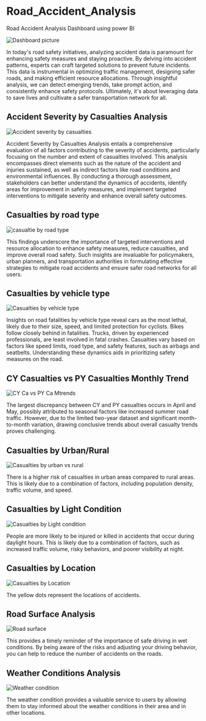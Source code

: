 # Road_Accident_Analysis
Road Accident Analysis Dashboard using power BI

![Dashboard picture](https://github.com/shivajipaudel/Road_Accident_Analysis/assets/94693106/afb37721-b77d-4e05-8b35-f7c256a6f946)

In today's road safety initiatives, analyzing accident data is paramount for enhancing safety measures and staying proactive. By delving into accident patterns, experts can craft targeted solutions to prevent future incidents. This data is instrumental in optimizing traffic management, designing safer roads, and making efficient resource allocations. Through insightful analysis, we can detect emerging trends, take prompt action, and consistently enhance safety protocols. Ultimately, it's about leveraging data to save lives and cultivate a safer transportation network for all.

## Accident Severity by Casualties Analysis
![Accident severity by casualties](https://github.com/shivajipaudel/Road_Accident_Analysis/assets/94693106/002b01f8-edeb-46bf-ba26-932f5f9dfb22)


Accident Severity by Casualties Analysis entails a comprehensive evaluation of all factors contributing to the severity of accidents, particularly focusing on the number and extent of casualties involved. This analysis encompasses direct elements such as the nature of the accident and injuries sustained, as well as indirect factors like road conditions and environmental influences. By conducting a thorough assessment, stakeholders can better understand the dynamics of accidents, identify areas for improvement in safety measures, and implement targeted interventions to mitigate severity and enhance overall safety outcomes.

## Casualties by road type

![casualtie by road type](https://github.com/shivajipaudel/Road_Accident_Analysis/assets/94693106/261f6455-f3e4-4445-9dd9-b3ebf7417783)


This findings underscore the importance of targeted interventions and resource allocation to enhance safety measures, reduce casualties, and improve overall road safety. Such insights are invaluable for policymakers, urban planners, and transportation authorities in formulating effective strategies to mitigate road accidents and ensure safer road networks for all users.

## Casualties by vehicle type

![Casualties by vehicle type](https://github.com/shivajipaudel/Road_Accident_Analysis/assets/94693106/66273202-35cf-4769-9e4d-9b25251bdb76)



Insights on road fatalities by vehicle type reveal cars as the most lethal, likely due to their size, speed, and limited protection for cyclists. Bikes follow closely behind in fatalities. Trucks, driven by experienced professionals, are least involved in fatal crashes. Casualties vary based on factors like speed limits, road type, and safety features, such as airbags and seatbelts. Understanding these dynamics aids in prioritizing safety measures on the road.

## CY Casualties vs PY Casualties Monthly Trend

![CY Ca vs PY Ca Mtrends](https://github.com/shivajipaudel/Road_Accident_Analysis/assets/94693106/e7c6aaf7-0873-453c-a8b3-a77b6a9c4ca1)


The largest discrepancy between CY and PY casualties occurs in April and May, possibly attributed to seasonal factors like increased summer road traffic. However, due to the limited two-year dataset and significant month-to-month variation, drawing conclusive trends about overall casualty trends proves challenging.

## Casualties by Urban/Rural

![Casualties by urban vs rural](https://github.com/shivajipaudel/Road_Accident_Analysis/assets/94693106/f36ef65c-163d-49be-8322-75f182452562)


There is a higher risk of casualties in urban areas compared to rural areas. This is likely due to a combination of factors, including population density, traffic volume, and speed.

## Casualties by Light Condition

![Casualties by Light condition](https://github.com/shivajipaudel/Road_Accident_Analysis/assets/94693106/52f538da-98f3-4053-b883-883eee9b67e6)


People are more likely to be injured or killed in accidents that occur during daylight hours. This is likely due to a combination of factors, such as increased traffic volume, risky behaviors, and poorer visibility at night.

## Casualties by Location

![Casualties by Location](https://github.com/shivajipaudel/Road_Accident_Analysis/assets/94693106/6e7e969c-8967-4be7-973f-cadf89bd36b6)


The yellow dots represent the locations of accidents.

## Road Surface Analysis


![Road surface](https://github.com/shivajipaudel/Road_Accident_Analysis/assets/94693106/7b1dea89-e2e2-4156-8092-b4ca26e24231)



This provides a timely reminder of the importance of safe driving in wet conditions. By being aware of the risks and adjusting your driving behavior, you can help to reduce the number of accidents on the roads.

## Weather Conditions Analysis

![Weather condition](https://github.com/shivajipaudel/Road_Accident_Analysis/assets/94693106/763cfb9e-fddc-4211-a111-dd186c751196)


The weather condition provides a valuable service to users by allowing them to stay informed about the weather conditions in their area and in other locations.






